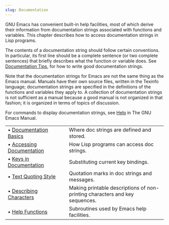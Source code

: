 ```yaml
---
slug: Documentation
---
```


GNU Emacs has convenient built-in help facilities, most of which derive their information from documentation strings associated with functions and variables. This chapter describes how to access documentation strings in Lisp programs.

The contents of a documentation string should follow certain conventions. In particular, its first line should be a complete sentence (or two complete sentences) that briefly describes what the function or variable does. See [Documentation Tips](/docs/elisp/Documentation-Tips), for how to write good documentation strings.

Note that the documentation strings for Emacs are not the same thing as the Emacs manual. Manuals have their own source files, written in the Texinfo language; documentation strings are specified in the definitions of the functions and variables they apply to. A collection of documentation strings is not sufficient as a manual because a good manual is not organized in that fashion; it is organized in terms of topics of discussion.

For commands to display documentation strings, see [Help](https://www.gnu.org/software/emacs/manual/html_mono/emacs.html#Help) in The GNU Emacs Manual.

|                                                                  |    |                                                                             |
| :--------------------------------------------------------------- | -- | :-------------------------------------------------------------------------- |
| • [Documentation Basics](/docs/elisp/Documentation-Basics)       |    | Where doc strings are defined and stored.                                   |
| • [Accessing Documentation](/docs/elisp/Accessing-Documentation) |    | How Lisp programs can access doc strings.                                   |
| • [Keys in Documentation](/docs/elisp/Keys-in-Documentation)     |    | Substituting current key bindings.                                          |
| • [Text Quoting Style](/docs/elisp/Text-Quoting-Style)           |    | Quotation marks in doc strings and messages.                                |
| • [Describing Characters](/docs/elisp/Describing-Characters)     |    | Making printable descriptions of non-printing characters and key sequences. |
| • [Help Functions](/docs/elisp/Help-Functions)                   |    | Subroutines used by Emacs help facilities.                                  |
